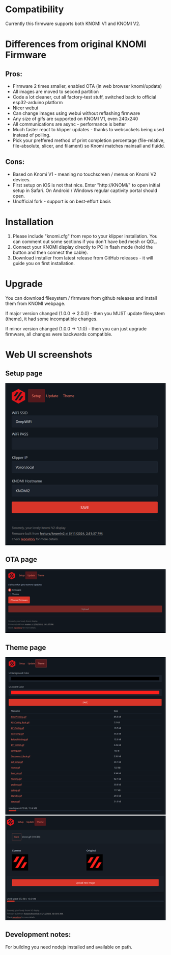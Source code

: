 # Compatibility
Currently this firmware supports both KNOMI V1 and KNOMI V2.

# Differences from original KNOMI Firmware

## Pros:

 - Firmware 2 times smaller, enabled OTA (in web browser knomi/update)
 - All images are moved to second partition 
 - Code a lot cleaner, cut all factory-test stuff, switched back to official esp32-arduino platform
 - Nicer webui
 - Can change images using webui without reflashing firmware
 - Any size of gifs are supported on KNOMI V1, even 240x240
 - All communications are async - performance is better
 - Much faster react to klipper updates - thanks to websockets being used instead of polling.
 - Pick your preffered method of print completion percentage (file-relative, file-absolute, slicer, and filament) so Knomi matches mainsail and fluidd.

## Cons:

 - Based on Knomi V1 - meaning no touchscreen / menus on Knomi V2 devices.
 - First setup on iOS is not that nice. Enter "http://KNOMI/" to open initial setup in Safari. On Android / Windows regular captivity portal should open.
 - Unofficial fork - support is on best-effort basis

# Installation

1. Please include "knomi.cfg" from repo to your klipper installation.
You can comment out some sections if you don't have bed mesh or QGL.
2. Connect your KNOMI display directly to PC in flash mode (hold the button and then connect the cable).
3. Download installer from latest release from GitHub releases - it will guide you on first installation. 

# Upgrade

You can download filesystem / firmware from github releases and install them from KNOMI webpage.

If major version changed (1.0.0 -> 2.0.0) - then you MUST update filesystem (theme), it had some incompatible changes.

If minor version changed (1.0.0 -> 1.1.0) - then you can just upgrade firmware, all changes were backwards compatible.

# Web UI screenshots

## Setup page
![Setup](screenshots/setup.png)

## OTA page
![OTA](screenshots/update.png)

## Theme page
![Theme List](screenshots/theme_list.png)
![Theme Detail](screenshots/theme_detail.png)

## Development notes:

For building you need nodejs installed and available on path.
